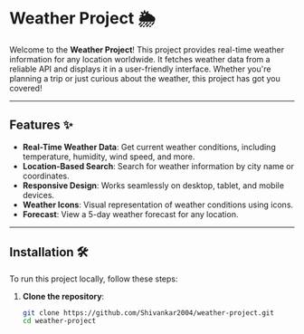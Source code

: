 # Weather Project 🌦️

Welcome to the **Weather Project**! This project provides real-time weather information for any location worldwide. It fetches weather data from a reliable API and displays it in a user-friendly interface. Whether you're planning a trip or just curious about the weather, this project has got you covered!

---

## Features ✨

- **Real-Time Weather Data**: Get current weather conditions, including temperature, humidity, wind speed, and more.
- **Location-Based Search**: Search for weather information by city name or coordinates.
- **Responsive Design**: Works seamlessly on desktop, tablet, and mobile devices.
- **Weather Icons**: Visual representation of weather conditions using icons.
- **Forecast**: View a 5-day weather forecast for any location.

---

## Installation 🛠️

To run this project locally, follow these steps:

1. **Clone the repository**:
   ```bash
   git clone https://github.com/Shivankar2004/weather-project.git
   cd weather-project
